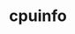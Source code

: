---
title: "cpuinfo"
layout: cache
categories: [package, develop-2025-05-04]
meta: {"compilers": ["apple-clang@16.0.0", "gcc@11.4.0", "gcc@13.2.0"], "num_specs": 16, "num_specs_by_stack": {"e4s": 2, "ml-darwin-aarch64-mps": 4, "ml-linux-aarch64-cpu": 5, "ml-linux-aarch64-cuda": 4, "ml-linux-x86_64-cpu": 5, "ml-linux-x86_64-cuda": 4, "root": 16}, "oss": ["sequoia", "ubuntu22.04", "ubuntu24.04"], "platforms": ["darwin", "linux"], "stacks": ["e4s", "ml-darwin-aarch64-mps", "ml-linux-aarch64-cpu", "ml-linux-aarch64-cuda", "ml-linux-x86_64-cpu", "ml-linux-x86_64-cuda", "root"], "targets": ["aarch64", "x86_64_v3"], "versions": ["2023-11-04", "2024-08-30", "2024-09-06", "2024-09-26"]}
spec_details: [{"compiler": "gcc@13.2.0", "hash": "22rw5wa5k3q7hzfbmeesxe2w5cm45kao", "os": "ubuntu24.04", "platform": "linux", "size": "-", "stacks": ["ml-linux-x86_64-cpu", "ml-linux-x86_64-cuda", "root"], "target": "x86_64_v3", "variants": ["build_system=cmake", "build_type=Release", "generator=ninja", "~ipo"], "versions": ["2024-09-26"]}, {"compiler": "gcc@11.4.0", "hash": "2aodebzmuq5ekyu22nstmww3apci3n2l", "os": "ubuntu22.04", "platform": "linux", "size": "-", "stacks": ["e4s", "root"], "target": "x86_64_v3", "variants": ["build_system=cmake", "build_type=Release", "generator=ninja", "~ipo"], "versions": ["2024-09-26"]}, {"compiler": "gcc@13.2.0", "hash": "3wcoxnbb2bxq53pw7z7a7ihyl6k5jzxw", "os": "ubuntu24.04", "platform": "linux", "size": "-", "stacks": ["ml-linux-x86_64-cpu", "ml-linux-x86_64-cuda", "root"], "target": "x86_64_v3", "variants": ["build_system=cmake", "build_type=Release", "generator=ninja", "~ipo"], "versions": ["2024-08-30"]}, {"compiler": "apple-clang@16.0.0", "hash": "57z6v5ebyw2prvuijdcfyrtgdc7pw6xz", "os": "sequoia", "platform": "darwin", "size": "-", "stacks": ["ml-darwin-aarch64-mps", "root"], "target": "aarch64", "variants": ["build_system=cmake", "build_type=Release", "generator=ninja", "~ipo"], "versions": ["2024-09-26"]}, {"compiler": "gcc@13.2.0", "hash": "fet4kgz6mzpapxulwkbvu3u62az224wj", "os": "ubuntu24.04", "platform": "linux", "size": "-", "stacks": ["ml-linux-x86_64-cpu", "ml-linux-x86_64-cuda", "root"], "target": "x86_64_v3", "variants": ["build_system=cmake", "build_type=Release", "generator=ninja", "~ipo"], "versions": ["2024-09-26"]}, {"compiler": "gcc@13.2.0", "hash": "gf6vttniqjs2xaoz3n3cd65dbmlvyhmm", "os": "ubuntu24.04", "platform": "linux", "size": "-", "stacks": ["ml-linux-aarch64-cpu", "ml-linux-aarch64-cuda", "root"], "target": "aarch64", "variants": ["build_system=cmake", "build_type=Release", "generator=ninja", "~ipo"], "versions": ["2024-09-26"]}, {"compiler": "gcc@13.2.0", "hash": "gkyobodsyter4th4yrk353vl4wfoblu7", "os": "ubuntu24.04", "platform": "linux", "size": "-", "stacks": ["ml-linux-aarch64-cpu", "ml-linux-aarch64-cuda", "root"], "target": "aarch64", "variants": ["build_system=cmake", "build_type=Release", "generator=ninja", "~ipo"], "versions": ["2024-08-30"]}, {"compiler": "gcc@11.4.0", "hash": "krgjvajtqm4zc57a4ufhgty3lo5xzjh5", "os": "ubuntu22.04", "platform": "linux", "size": "-", "stacks": ["e4s", "root"], "target": "x86_64_v3", "variants": ["build_system=cmake", "build_type=Release", "generator=ninja", "~ipo"], "versions": ["2024-09-26"]}, {"compiler": "apple-clang@16.0.0", "hash": "p6g3lyks6th52vnoqkfb7htmfp42o3no", "os": "sequoia", "platform": "darwin", "size": "-", "stacks": ["ml-darwin-aarch64-mps", "root"], "target": "aarch64", "variants": ["build_system=cmake", "build_type=Release", "generator=ninja", "~ipo"], "versions": ["2024-08-30"]}, {"compiler": "gcc@13.2.0", "hash": "qc54cbchypifa7pnzriojgvwwrg3n3sy", "os": "ubuntu24.04", "platform": "linux", "size": "-", "stacks": ["ml-linux-aarch64-cpu", "ml-linux-aarch64-cuda", "root"], "target": "aarch64", "variants": ["build_system=cmake", "build_type=Release", "generator=ninja", "~ipo"], "versions": ["2024-09-06"]}, {"compiler": "gcc@13.2.0", "hash": "qg7swnuzgdeij5noikx2iqifk4heetan", "os": "ubuntu24.04", "platform": "linux", "size": "-", "stacks": ["ml-linux-aarch64-cpu", "ml-linux-aarch64-cuda", "root"], "target": "aarch64", "variants": ["build_system=cmake", "build_type=Release", "generator=ninja", "~ipo"], "versions": ["2024-09-26"]}, {"compiler": "apple-clang@16.0.0", "hash": "swzgslfsqz5ex3ns2prcpars3hlxnteo", "os": "sequoia", "platform": "darwin", "size": "-", "stacks": ["ml-darwin-aarch64-mps", "root"], "target": "aarch64", "variants": ["build_system=cmake", "build_type=Release", "generator=ninja", "~ipo"], "versions": ["2024-09-26"]}, {"compiler": "gcc@13.2.0", "hash": "udgiiyhar3fugqbmp2g7ni3mdwihtisb", "os": "ubuntu24.04", "platform": "linux", "size": "-", "stacks": ["ml-linux-x86_64-cpu", "ml-linux-x86_64-cuda", "root"], "target": "x86_64_v3", "variants": ["build_system=cmake", "build_type=Release", "generator=ninja", "~ipo"], "versions": ["2024-09-06"]}, {"compiler": "gcc@13.2.0", "hash": "ux2nlp62lif4ljybsyohyqzsvq6ukgw5", "os": "ubuntu24.04", "platform": "linux", "size": "-", "stacks": ["ml-linux-aarch64-cpu", "root"], "target": "aarch64", "variants": ["build_system=cmake", "build_type=Release", "generator=ninja", "~ipo"], "versions": ["2023-11-04"]}, {"compiler": "apple-clang@16.0.0", "hash": "vvx3xm6zpfo2hsrlrmm5fyylw7wtkyf5", "os": "sequoia", "platform": "darwin", "size": "-", "stacks": ["ml-darwin-aarch64-mps", "root"], "target": "aarch64", "variants": ["build_system=cmake", "build_type=Release", "generator=ninja", "~ipo"], "versions": ["2024-09-06"]}, {"compiler": "gcc@13.2.0", "hash": "yr4kvqecbnlpwpv7awjcpywhtepmxyr3", "os": "ubuntu24.04", "platform": "linux", "size": "-", "stacks": ["ml-linux-x86_64-cpu", "root"], "target": "x86_64_v3", "variants": ["build_system=cmake", "build_type=Release", "generator=ninja", "~ipo"], "versions": ["2023-11-04"]}]
---